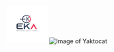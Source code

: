 ![Logo of IEDC](https://github.com/iedcalameen/IEDC-Alameen/blob/master/images/logo.png)
![Image of Yaktocat](https://octodex.github.com/images/yaktocat.png)
